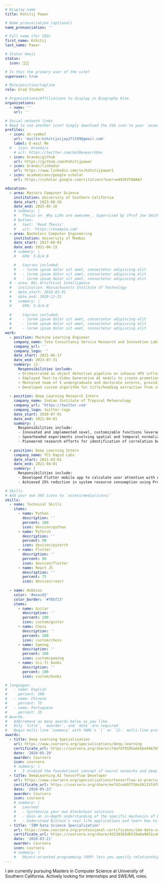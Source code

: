 ```yaml
---
# Display name
title: Kshitij Pawar

# Name pronunciation (optional)
name_pronunciation: ''

# Full name (for SEO)
first_name: Kshitij
last_name: Pawar

# Status emoji
status:
  icon: 🧑🏽‍💻

# Is this the primary user of the site?
superuser: true

# Role/position/tagline
role: Grad Student

# Organizations/Affiliations to display in Biography blox
organizations:
  - name: ''
    url: ''

# Social network links
# Need to use another icon? Simply download the SVG icon to your `assets/media/icons/` folder.
profiles:
  - icon: at-symbol
    url: 'mailto:kshitijvijay271199@gmail.com'
    label: E-mail Me
  # - icon: brands/x
    # url: https://twitter.com/GetResearchDev
  - icon: brands/github
    url: https://github.com/Kshitijpawar
  - icon: brands/linkedin
    url: https://www.linkedin.com/in/kshitijpawar1
  - icon: academicons/google-scholar
    url: https://scholar.google.com/citations?user=w442KVYAAAAJ

education:
  - area: Masters Computer Science
    institution: University of Southern California
    date_start: 2023-08-26
    date_end: 2025-05-16
    # summary: |
    #   Thesis on _Why LLMs are awesome_. Supervised by [Prof Joe Smith](https://example.com). Presented papers at 5 IEEE conferences with the contributions being published in 2 Springer journals.
    # button:
    #   text: 'Read Thesis'
    #   url: 'https://example.com'
  - area: Bachelors Computer Engineering
    institution: University of Mumbai
    date_start: 2017-08-01
    date_end: 2021-06-15
    # summary: |
    #   GPA: 3.8/4.0

    #   Courses included:
    #   - lorem ipsum dolor sit amet, consectetur adipiscing elit
    #   - lorem ipsum dolor sit amet, consectetur adipiscing elit
    #   - lorem ipsum dolor sit amet, consectetur adipiscing elit
  # - area: BSc Artificial Intelligence
  #   institution: Massachusetts Institute of Technology
  #   date_start: 2016-01-01
  #   date_end: 2020-12-31
  #   summary: |
  #     GPA: 3.4/4.0
      
  #     Courses included:
  #     - lorem ipsum dolor sit amet, consectetur adipiscing elit
  #     - lorem ipsum dolor sit amet, consectetur adipiscing elit
  #     - lorem ipsum dolor sit amet, consectetur adipiscing elit
work:
  - position: Machine Learning Engineer
    company_name: Tata Consultancy Service Research and Innovation Labs
    company_url: ''
    company_logo: ''
    date_start: 2021-06-17
    date_end: 2023-07-31
    summary: |2-
      Responsibilities include:
      - Orchestrated an object detection pipeline on inhouse GPU infrastructure for analyzing product price trends in client's competition
      - Employed Text-to-Video Generative AI models to create promotional material for TCS New York City Marathon which was viewed by more than 2 million worldwide
      - Mentored team of 5 undergraduate and doctorate interns, providing comprehensive support and offering research guidance,  training and deploying machine learning models with on-premise GPU architecture 
      - Developed custom algorithm for title/heading extraction from scanned business documents with 80% accuracy and 25% lower inference time on edge devices using 16-bit quantization
       
  - position: Deep Learning Research Intern
    company_name: Indian Institute of Tropical Meteorology
    company_url: 'https://twitter.com'
    company_logo: twitter-logo
    date_start: 2020-07-01
    date_end: 2021-04-01
    summary: |
      Responsibilities include:
      - Innovated and implemented novel, customizable functions leveraging Python, Matplotlib, and Seaborn for visualizing mean of rainfall variables across the Indian subcontinent over a 30-year period, accounting for leap year conditions
      - Spearheaded experiments involving spatial and temporal normalization in super-resolution models
      - Pioneered research efforts for identification of correlation between diverse climate variables and rainfall
  
  - position: Deep Learning Intern
    company_name: TCS Rapid Labs
    date_start: 2021-03-01
    date_end: 2021-04-01
    summary: |
      Responsibilities include:
      - Developed Flutter mobile app to calculate user attention with eye-line and directional data analysis using Facial landmarks. 
      - Achieved 25% reduction in system resource consumption using Provider state management and deferred loading , enhancing user experience and device longevity. 

# Skills
# Add your own SVG icons to `assets/media/icons/`
skills:
  - name: Technical Skills
    items:
      - name: Python
        description: ''
        percent: 100
        icon: devicon/python
      - name: PyTorch
        description: ''
        percent: 90
        icon: devicon/pytorch
      - name: Flutter
        description: ''
        percent: 80
        icon: devicon/flutter
      - name: React JS
        description: ''
        percent: 75
        icon: devicon/react
      
  - name: Hobbies
    color: '#eeac02'
    color_border: '#f0bf23'
    items:
      - name: Guitar
        description: ''
        percent: 100
        icon: custom/guitar
      - name: Chess
        description: ''
        percent: 100
        icon: custom/chess
      - name: Gaming
        description: ''
        percent: 100
        icon: custom/gaming
      - name: Sci-fi books
        description: ''
        percent: 100
        icon: custom/books

# languages:
#   - name: English
#     percent: 100
#   - name: Chinese
#     percent: 75
#   - name: Portuguese
#     percent: 25
# Awards.
#   Add/remove as many awards below as you like.
#   Only `title`, `awarder`, and `date` are required.
#   Begin multi-line `summary` with YAML's `|` or `|2-` multi-line prefix and indent 2 spaces below.
awards:
  - title: Deep Learning Specialization
    url: https://www.coursera.org/specializations/deep-learning
    certificate_url: https://coursera.org/share/c7da7d79105adebbe9467b5f8ae423fe
    date: '2020-05-29'
    awarder: Coursera
    icon: coursera
    # summary: |
    #   I studied the foundational concept of neural networks and deep learning. By the end, I was familiar with the significant technological trends driving the rise of deep learning; build, train, and apply fully connected deep neural networks; implement efficient (vectorized) neural networks; identify key parameters in a neural network’s architecture; and apply deep learning to your own applications.
  - title: DeepLearning.AI TensorFlow Developer
    url: https://www.coursera.org/specializations/tensorflow-in-practice
    certificate_url: https://coursera.org/share/ee742ceb97f26e26115fdf0960f757f7
    date: '2020-05-22'
    awarder: Coursera
    icon: coursera
    # summary: |
    #   Learned:
    #   - Synthesize your own blockchain solutions
    #   - Gain an in-depth understanding of the specific mechanics of Bitcoin
    #   - Understand Bitcoin’s real-life applications and learn how to attack and destroy Bitcoin, Ethereum, smart contracts and Dapps, and alternatives to Bitcoin’s Proof-of-Work consensus algorithm
  - title: 'IBM Data Science Specialization'
    url: https://www.coursera.org/professional-certificates/ibm-data-science
    certificate_url: https://coursera.org/share/43239365d6519a6a9651ca65a4f77c31
    date: '2020-03-21'
    awarder: Coursera
    icon: coursera
    # summary: |
    #   Object-oriented programming (OOP) lets you specify relationships between functions and the objects that they can act on, helping you manage complexity in your code. This is an intermediate level course, providing an introduction to OOP, using the S3 and R6 systems. S3 is a great day-to-day R programming tool that simplifies some of the functions that you write. R6 is especially useful for industry-specific analyses, working with web APIs, and building GUIs.
---
```


I am currently pursuing Masters in Computer Science at University of Southern California. Actively looking for internships and SWE/ML roles.

